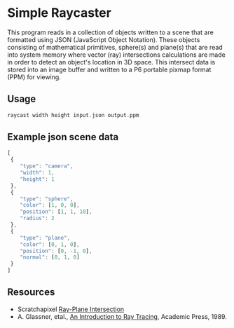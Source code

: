 # Simple Raycaster

This program reads in a collection of objects written to a scene that are formatted using JSON (JavaScript Object Notation). These objects consisting of mathematical primitives, sphere(s) and plane(s) that are read into system memory where vector (ray) intersections calculations are made in order to detect an object's location in 3D space. This intersect data is stored into an image buffer and written to a P6 portable pixmap format (PPM) for viewing.

## Usage
```c
raycast width height input.json output.ppm
```

## Example json scene data
```javascript
[
 {
    "type": "camera",
    "width": 1,
    "height": 1
 },
 {
    "type": "sphere",
    "color": [1, 0, 0],
    "position": [1, 1, 10],
    "radius": 2
 },
 {
    "type": "plane",
    "color": [0, 1, 0],
    "position": [0, -1, 0],
    "normal": [0, 1, 0]
 }
]
```
## Resources

* Scratchapixel [Ray-Plane Intersection] 
* A. Glassner, etal., [An Introduction to Ray Tracing], Academic Press, 1989.

[An Introduction to Ray Tracing]: http://www.siggraph.org/education/materials/HyperGraph/raytrace/rtinter0.htm
[Ray-Plane Intersection]: http://www.scratchapixel.com/lessons/3d-basic-rendering/minimal-ray-tracer-rendering-simple-shapes/ray-plane-and-ray-disk-intersection
